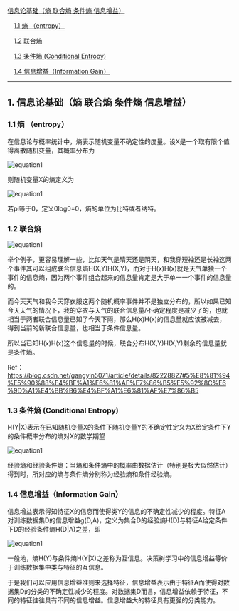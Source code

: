 [信息论基础（熵 联合熵 条件熵 信息增益）](#1)

　[1.1 熵 （entropy）](#2)
  
　[1.2 联合熵](#3)
 
　[1.3 条件熵 (Conditional Entropy)](#4)

　[1.4 信息增益（Information Gain）](#5)
 
 ----------------------------------------------------------------------------------------------------------------
 
<h2 id='1'> 1. 信息论基础（熵 联合熵 条件熵 信息增益） </h2>

<h3 id='2'> 1.1 熵 （entropy） </h3>

在信息论与概率统计中，熵表示随机变量不确定性的度量。设X是一个取有限个值得离散随机变量，其概率分布为

  ![equation1](https://github.com/npk123/Algorithm-datawhale/blob/master/images/Capture.JPG)

则随机变量X的熵定义为

  ![equation1](https://github.com/npk123/Algorithm-datawhale/blob/master/images/Capture1.JPG)

若pi等于0，定义0log0=0，熵的单位为比特或者纳特。

<h3 id='3'> 1.2 联合熵 </h3>

  ![equation1](https://github.com/npk123/Algorithm-datawhale/blob/master/images/Capture4.JPG)

举个例子，更容易理解一些，比如天气是晴天还是阴天，和我穿短袖还是长袖这两个事件其可以组成联合信息熵H(X,Y)H(X,Y)，而对于H(x)H(x)就是天气单独一个事件的信息熵，因为两个事件组合起来的信息量肯定是大于单一一个事件的信息量的。 

而今天天气和我今天穿衣服这两个随机概率事件并不是独立分布的，所以如果已知今天天气的情况下，我的穿衣与天气的联合信息量/不确定程度是减少了的，也就相当于两者联合信息量已知了今天下雨，那么H(x)H(x)的信息量就应该被减去，得到当前的新联合信息量，也相当于条件信息量。 

所以当已知H(x)H(x)这个信息量的时候，联合分布H(X,Y)H(X,Y)剩余的信息量就是条件熵。

Ref：https://blog.csdn.net/gangyin5071/article/details/82228827#5%E8%81%94%E5%90%88%E4%BF%A1%E6%81%AF%E7%86%B5%E5%92%8C%E6%9D%A1%E4%BB%B6%E4%BF%A1%E6%81%AF%E7%86%B5

<h3 id='4'> 1.3 条件熵 (Conditional Entropy) </h3>

H(Y|X)表示在已知随机变量X的条件下随机变量Y的不确定性定义为X给定条件下Y的条件概率分布的熵对X的数学期望

  ![equation1](https://github.com/npk123/Algorithm-datawhale/blob/master/images/Capture2.JPG)

经验熵和经验条件熵：当熵和条件熵中的概率由数据估计（特别是极大似然估计）得到时，所对应的熵与条件熵分别称为经验熵和条件经验熵。

<h3 id='5'> 1.4 信息增益（Information Gain） </h3>

信息增益表示得知特征X的信息而使得类Y的信息的不确定性减少的程度。特征A对训练数据集D的信息增益g(D,A)，定义为集合D的经验熵H(D)与特征A给定条件下D的经验条件熵H(D|A)之差，即

  ![equation1](https://github.com/npk123/Algorithm-datawhale/blob/master/images/Capture3.JPG)

一般地，熵H(Y)与条件熵H(Y|X)之差称为互信息。决策树学习中的信息增益等价于训练数据集中类与特征的互信息。

于是我们可以应用信息增益准则来选择特征，信息增益表示由于特征A而使得对数据集D的分类的不确定性减少的程度。对数据集D而言，信息增益依赖于特征，不同的特征往往具有不同的信息增益。信息增益大的特征具有更强的分类能力。
